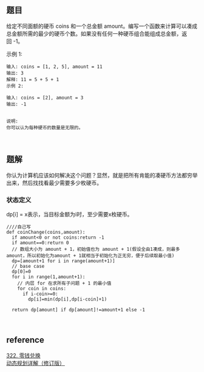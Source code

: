## 题目
给定不同面额的硬币 coins 和一个总金额 amount。编写一个函数来计算可以凑成总金额所需的最少的硬币个数。如果没有任何一种硬币组合能组成总金额，返回 -1。

示例 1:
```
输入: coins = [1, 2, 5], amount = 11
输出: 3 
解释: 11 = 5 + 5 + 1
示例 2:

输入: coins = [2], amount = 3
输出: -1
 

说明:
你可以认为每种硬币的数量是无限的。
```

&nbsp;
## 题解
你认为计算机应该如何解决这个问题？显然，就是把所有肯能的凑硬币方法都穷举出来，然后找找看最少需要多少枚硬币。

### 状态定义
dp[i] = x表示，当目标金额为i时，至少需要x枚硬币。
```
////自己写
def coinChange(coins,amount):
  if amount<0 or not coins:return -1
  if amount==0:return 0
  // 数组大小为 amount + 1，初始值也为 amount + 1(假设全由1凑成，则最多amount，所以初始化为amount + 1就相当于初始化为正无穷，便于后续取最小值)
  dp=[amount+1 for i in range(amount+1)]
  // base case
  dp[0]=0
  for i in range(1,amount+1):
    // 内层 for 在求所有子问题 + 1 的最小值
    for coin in coins:
      if i-coin>=0:
        dp[i]=min(dp[i],dp[i-coin]+1)
  
  return dp[amount] if dp[amount]!=amount+1 else -1
```

&nbsp;
## reference
[322. 零钱兑换](https://leetcode-cn.com/problems/coin-change/)   
[动态规划详解（修订版）](https://mp.weixin.qq.com/s?__biz=MzAxODQxMDM0Mw==&mid=2247484731&idx=1&sn=f1db6dee2c8e70c42240aead9fd224e6&chksm=9bd7fb33aca07225bee0b23a911c30295e0b90f393af75eca377caa4598ffb203549e1768336&scene=21#wechat_redirect)
